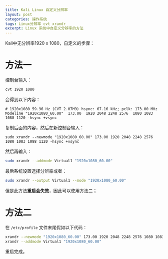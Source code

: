 ```yaml
---
title: Kali Linux 自定义分辨率
layout: post
categories: 操作系统
tags: Linux分辨率 cvt xrandr
excerpt: Linux 系统中自定义分辨率的方法
---
```

Kali中无分辨率1920 x 1080，自定义的步骤：

# 方法一

控制台输入：
```sh
cvt 1920 1080
```

会得到以下内容：
```
# 1920x1080 59.96 Hz (CVT 2.07M9) hsync: 67.16 kHz; pclk: 173.00 MHz
Modeline "1920x1080_60.00"  173.00  1920 2048 2248 2576  1080 1083 1088 1120 -hsync +vsync
```

复制后面的内容，然后在新控制台输入：
```
sudo xrandr --newmode "1920x1080_60.00" 173.00 1920 2048 2248 2576 1080 1083 1088 1120 -hsync +vsync
```

然后再输入：
```sh
sudo xrandr --addmode Virtual1 "1920x1080_60.00" 
```

最后系统设置选择分辨率或者：
```sh
sudo xrandr --output Virtual1 --mode "1920x1080_60.00"
```

但是此方法**重启会失效**，因此可以使用方法二；

# 方法二

在 `/etc/profile` 文件末尾假如以下代码：
```sh
xrandr --newmode "1920x1080_60.00" 173.00 1920 2048 2248 2576 1080 1083 1088 1120 -hsync +vsync
xrandr --addmode Virtual1 "1920x1080_60.00"
```

重启完成。